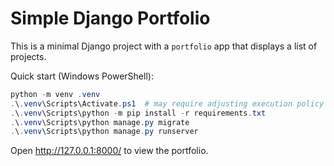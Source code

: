 # Simple Django Portfolio

This is a minimal Django project with a `portfolio` app that displays a list of projects.

Quick start (Windows PowerShell):

```powershell
python -m venv .venv
.\.venv\Scripts\Activate.ps1  # may require adjusting execution policy
.\.venv\Scripts\python -m pip install -r requirements.txt
.\.venv\Scripts\python manage.py migrate
.\.venv\Scripts\python manage.py runserver
```

Open http://127.0.0.1:8000/ to view the portfolio.
